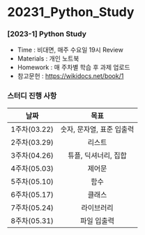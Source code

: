 # 20231_Python_Study
### [2023-1] Python Study
- Time : 비대면, 매주 수요일 19시 Review
- Materials : 개인 노트북
- Homework : 매 주차별 학습 후 과제 업로드
- 참고문헌 : https://wikidocs.net/book/1
### 스터디 진행 사항
|날짜|목표|
|:--:|:--:|
|1주차(03.22)|숫자, 문자열, 표준 입출력|
|2주차(03.29)|리스트|
|3주차(04.26)|튜플, 딕셔너리, 집합|
|4주차(05.03)|제어문|
|5주차(05.10)|함수|
|6주차(05.17)|클래스|
|7주차(05.24)|라이브러리|
|8주차(05.31)|파일 입출력|
